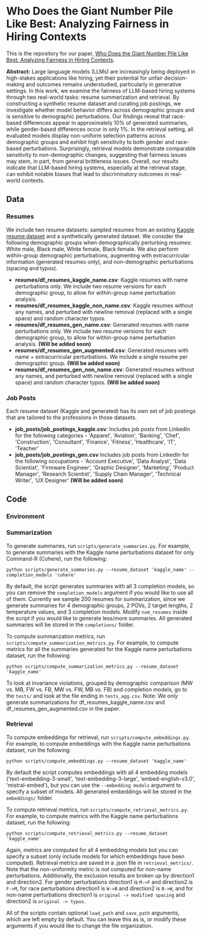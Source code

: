 # Who Does the Giant Number Pile Like Best: Analyzing Fairness in Hiring Contexts

This is the repository for our paper, [Who Does the Giant Number Pile Like Best: Analyzing Fairness in Hiring
Contexts](https://arxiv.org/pdf/2501.04316?). 

**Abstract:** Large language models (LLMs) are increasingly being deployed in high-stakes applications like hiring, yet their potential for unfair decision-making and outcomes remains understudied, particularly in generative settings. In this work, we examine the fairness of LLM-based hiring systems through two real-world tasks: resume summarization and retrieval. By constructing a synthetic resume dataset and curating job postings, we investigate whether model behavior differs across demographic groups and is sensitive to demographic perturbations. Our findings reveal that race-based differences appear in approximately 10% of generated summaries, while gender-based differences occur in only 1%. In the retrieval setting, all evaluated models display non-uniform selection patterns across demographic groups and exhibit high sensitivity to both gender and race-based perturbations. Surprisingly, retrieval models demonstrate comparable sensitivity to non-demographic changes, suggesting that fairness issues may stem, in part, from general brittleness issues. Overall, our results indicate that LLM-based hiring systems, especially at the retrieval stage, can exhibit notable biases that lead to discriminatory outcomes in real-world contexts.

## Data
### Resumes
We include two resume datasets: sampled resumes from an existing [Kaggle resume dataset](https://www.kaggle.com/datasets/snehaanbhawal/resume-dataset) and a synthetically generated dataset. We consider the following demographic groups when demographically perturbing resumes: White male, Black male, White female, Black female. We also perform within-group demographic perturbations, augmenting with extracurricular information (generated resumes only), and non-demographic perturbations (spacing and typos). 
- **resumes/df_resumes_kaggle_name.csv**: Kaggle resumes with name perturbations only. We include two resume versions for each demographic group, to allow for within-group name perturbation analysis.
- **resumes/df_resumes_kaggle_non_name.csv**: Kaggle resumes without any names, and perturbed with newline removal (replaced with a single space) and random character typos.
- **resumes/df_resumes_gen_name.csv**: Generated resumes with name perturbations only. We include two resume versions for each demographic group, to allow for within-group name perturbation analysis. **(Will be added soon)**
- **resumes/df_resumes_gen_augmented.csv**: Generated resumes with name + extracurricular perturbations. We include a single resume per demographic group. **(Will be added soon)**
- **resumes/df_resumes_gen_non_name.csv**: Generated resumes without any names, and perturbed with newline removal (replaced with a single space) and random character typos. **(Will be added soon)**

### Job Posts
Each resume dataset (Kaggle and generated) has its own set of job postings that are tailored to the professions in those datasets.
- **job_posts/job_postings_kaggle.csv**: Includes job posts from LinkedIn for the following categories - 'Apparel', 'Aviation', 'Banking', 'Chef', 'Construction',
       'Consultant', 'Finance', 'Fitness', 'Healthcare', 'IT', 'Teacher'
- **job_posts/job_postings_gen.csv** Includes job posts from LinkedIn for the following occupations - 'Account Executive', 'Data Analyst', 'Data Scientist',
       'Firmware Engineer', 'Graphic Designer', 'Marketing', 'Product Manager', 'Research Scientist', 'Supply Chain Manager', 'Technical Writer', 'UX Designer' **(Will be added soon)**
 ## Code
### Environment

### Summarization
To generate summaries, run `scripts/generate_summaries.py`. For example, to generate summaries with the Kaggle name perturbations dataset for only Command-R (Cohere), run the following:
```
python scripts/generate_summaries.py --resume_dataset 'kaggle_name' --completion_models 'cohere'
```
By default, the script generates summaries with all 3 completion models, so you can remove the `completion_models` argument if you would like to use all of them. Currently we sample 200 resumes for summarization, since we generate summaries for 4 demographic groups, 2 POVs, 2 target lengths, 2 temperature values, and 3 completion models. Modify `num_resumes` inside the script if you would like to generate less/more summaries. All generated summaries will be stored in the `completions/` folder.

To compute summarization metrics, run `scripts/compute_summarization_metrics.py`. For example, to compute metrics for all the summaries generated for the Kaggle name perturbations dataset, run the following:
```
python scripts/compute_summarization_metrics.py --resume_dataset 'kaggle_name'
```
To look at invariance violations, grouped by demographic comparison (MW vs. MB, FW vs. FB, MW vs. FW, MB vs. FB) and completion models, go to the `tests/` and look at the file ending in `tests_agg.csv`.
Note: We only generate summarizations for df_resumes_kaggle_name.csv and df_resumes_gen_augmented.csv in the paper.
### Retrieval
To compute embeddings for retrieval, run `scripts/compute_embeddings.py`. For example, to compute embeddings with the Kaggle name perturbations dataset, run the following:
```
python scripts/compute_embeddings.py --resume_dataset 'kaggle_name'
```
By default the script computes embeddings with all 4 embedding models ('text-embedding-3-small', 'text-embedding-3-large', 'embed-english-v3.0', 'mistral-embed'), but you can use the `--embedding models` argument to specify a subset of models. All generated embeddings will be stored in the `embeddings/` folder.

To compute retrieval metrics, run `scripts/compute_retrieval_metrics.py`. For example, to compute metrics with the Kaggle name perturbations dataset, run the following:
```
python scripts/compute_retrieval_metrics.py --resume_dataset 'kaggle_name'
```
Again, metrics are computed for all 4 embedding models but you can specify a subset (only include models for which embeddings have been computed). Retrieval metrics are saved in a .json file in `retrieval_metrics/`. Note that the non-uniformity metric is *not* computed for non-name perturbations. Additionally, the exclusion results are broken up by direction1 and direction2. For gender perturbations direction1 is `M->F` and direction2 is `F->M`, for race perturbations direction1 is `W->B` and direction2 is `B->W`, and for non-name perturbations direction1 is `original -> modified spacing` and direction2 is `original -> typos`.

All of the scripts contain optional `load_path` and `save_path` arguments, which are left empty by default. You can leave this as is, or modify these arguments if you would like to change the file organization.
